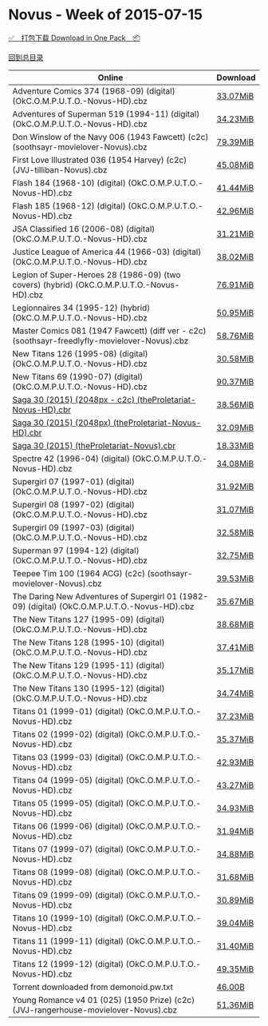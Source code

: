 # Novus - Week of 2015-07-15

[✅&emsp;打包下载 Download in One Pack&emsp;📦](https://pan.baidu.com/s/15-Oh5vfPBo9UTNLU_6JePw)

[回到总目录](https://github.com/alicewish/markdown/blob/master/Catalogs.md)



Online | Download
--- | ---
Adventure Comics 374 (1968-09) (digital) (OkC.O.M.P.U.T.O.-Novus-HD).cbz | [33.07MiB](https://pan.baidu.com/s/15-Oh5vfPBo9UTNLU_6JePw#list/path=%2FNovus%20-%20Week%20of%202015%20Q3%2FNovus%20-%20Week%20of%202015-07-15%2F%E3%82%A4%E3%82%A4%E3%82%A4%E3%82%B5%E3%82%AF%E3%82%A2%E3%82%AD%E3%82%BF%E3%82%B9%E3%82%A6%E3%82%BB%E3%82%AF%E3%82%B3%E3%82%AF%E3%82%AA%E3%82%BD%E3%82%A6%E3%82%A4%E3%82%AA%E3%82%AD%E3%82%B1%E3%82%A4%E3%82%B3%E3%82%BD%E3%82%A2%E3%82%AF%E3%82%BB%E3%82%AA%E3%82%A8%E3%82%B1%E3%82%B9%E3%82%A2&parentPath=%2FNovus%20-%20Week%20of%202015%20Q3)
Adventures of Superman 519 (1994-11) (digital) (OkC.O.M.P.U.T.O.-Novus-HD).cbz | [34.23MiB](https://pan.baidu.com/s/15-Oh5vfPBo9UTNLU_6JePw#list/path=%2FNovus%20-%20Week%20of%202015%20Q3%2FNovus%20-%20Week%20of%202015-07-15%2F%E3%82%B7%E3%82%B3%E3%82%A4%E3%82%B1%E3%82%AA%E3%82%B9%E3%82%BF%E3%82%A6%E3%82%A8%E3%82%AF%E3%82%BB%E3%82%AF%E3%82%B3%E3%82%A2%E3%82%AA%E3%82%AD%E3%82%B7%E3%82%AD%E3%82%AB%E3%82%B9%E3%82%B9%E3%82%A4%E3%82%B5%E3%82%A2%E3%82%B9%E3%82%AA%E3%82%AF%E3%82%BF%E3%82%B9%E3%82%B5%E3%82%B1%E3%82%A6&parentPath=%2FNovus%20-%20Week%20of%202015%20Q3)
Don Winslow of the Navy 006 (1943 Fawcett) (c2c) (soothsayr-movielover-Novus).cbz | [79.39MiB](https://pan.baidu.com/s/15-Oh5vfPBo9UTNLU_6JePw#list/path=%2FNovus%20-%20Week%20of%202015%20Q3%2FNovus%20-%20Week%20of%202015-07-15%2F%E3%82%A8%E3%82%A4%E3%82%A4%E3%82%B9%E3%82%A8%E3%82%B5%E3%82%AF%E3%82%AF%E3%82%BF%E3%82%B5%E3%82%B7%E3%82%AA%E3%82%B3%E3%82%AD%E3%82%A4%E3%82%B3%E3%82%AB%E3%82%AB%E3%82%AA%E3%82%B7%E3%82%B5%E3%82%AB%E3%82%B7%E3%82%B9%E3%82%AA%E3%82%A6%E3%82%B9%E3%82%B3%E3%82%A4%E3%82%B5%E3%82%B7%E3%82%A4&parentPath=%2FNovus%20-%20Week%20of%202015%20Q3)
First Love Illustrated 036 (1954 Harvey) (c2c) (JVJ-tilliban-Novus).cbz | [45.08MiB](https://pan.baidu.com/s/15-Oh5vfPBo9UTNLU_6JePw#list/path=%2FNovus%20-%20Week%20of%202015%20Q3%2FNovus%20-%20Week%20of%202015-07-15%2F%E3%82%B1%E3%82%B3%E3%82%B1%E3%82%A2%E3%82%BB%E3%82%B9%E3%82%B9%E3%82%B5%E3%82%A2%E3%82%B1%E3%82%B5%E3%82%A8%E3%82%B9%E3%82%B9%E3%82%B1%E3%82%A4%E3%82%B5%E3%82%A4%E3%82%A8%E3%82%BD%E3%82%A8%E3%82%B7%E3%82%B3%E3%82%B7%E3%82%B3%E3%82%B5%E3%82%B1%E3%82%BB%E3%82%BD%E3%82%A8%E3%82%A2%E3%82%A2&parentPath=%2FNovus%20-%20Week%20of%202015%20Q3)
Flash 184 (1968-10) (digital) (OkC.O.M.P.U.T.O.-Novus-HD).cbz | [41.44MiB](https://pan.baidu.com/s/15-Oh5vfPBo9UTNLU_6JePw#list/path=%2FNovus%20-%20Week%20of%202015%20Q3%2FNovus%20-%20Week%20of%202015-07-15%2F%E3%82%A2%E3%82%BF%E3%82%BB%E3%82%A4%E3%82%A4%E3%82%AD%E3%82%A4%E3%82%B1%E3%82%BB%E3%82%B7%E3%82%B9%E3%82%B7%E3%82%AF%E3%82%AA%E3%82%BF%E3%82%AB%E3%82%A8%E3%82%B5%E3%82%B3%E3%82%BD%E3%82%BF%E3%82%A2%E3%82%AA%E3%82%B7%E3%82%BD%E3%82%A8%E3%82%AD%E3%82%AA%E3%82%B9%E3%82%B3%E3%82%BF%E3%82%BF&parentPath=%2FNovus%20-%20Week%20of%202015%20Q3)
Flash 185 (1968-12) (digital) (OkC.O.M.P.U.T.O.-Novus-HD).cbz | [42.96MiB](https://pan.baidu.com/s/15-Oh5vfPBo9UTNLU_6JePw#list/path=%2FNovus%20-%20Week%20of%202015%20Q3%2FNovus%20-%20Week%20of%202015-07-15%2F%E3%82%B5%E3%82%B7%E3%82%AA%E3%82%B1%E3%82%AB%E3%82%A6%E3%82%B7%E3%82%B3%E3%82%A6%E3%82%B1%E3%82%B3%E3%82%BF%E3%82%BD%E3%82%BD%E3%82%A8%E3%82%BF%E3%82%AD%E3%82%A8%E3%82%AF%E3%82%A8%E3%82%B3%E3%82%BD%E3%82%B7%E3%82%A8%E3%82%AB%E3%82%B7%E3%82%AB%E3%82%B5%E3%82%B5%E3%82%B3%E3%82%A8%E3%82%B1&parentPath=%2FNovus%20-%20Week%20of%202015%20Q3)
JSA Classified 16 (2006-08) (digital) (OkC.O.M.P.U.T.O.-Novus-HD).cbz | [31.21MiB](https://pan.baidu.com/s/15-Oh5vfPBo9UTNLU_6JePw#list/path=%2FNovus%20-%20Week%20of%202015%20Q3%2FNovus%20-%20Week%20of%202015-07-15%2F%E3%82%B5%E3%82%A4%E3%82%AD%E3%82%AF%E3%82%AA%E3%82%AB%E3%82%A6%E3%82%B1%E3%82%A4%E3%82%BB%E3%82%AA%E3%82%BB%E3%82%B3%E3%82%B9%E3%82%A8%E3%82%A6%E3%82%A6%E3%82%A6%E3%82%BD%E3%82%A8%E3%82%B1%E3%82%AA%E3%82%B3%E3%82%A4%E3%82%B5%E3%82%B7%E3%82%AA%E3%82%AF%E3%82%AF%E3%82%BB%E3%82%BD%E3%82%A8&parentPath=%2FNovus%20-%20Week%20of%202015%20Q3)
Justice League of America 44 (1966-03) (digital) (OkC.O.M.P.U.T.O.-Novus-HD).cbz | [38.02MiB](https://pan.baidu.com/s/15-Oh5vfPBo9UTNLU_6JePw#list/path=%2FNovus%20-%20Week%20of%202015%20Q3%2FNovus%20-%20Week%20of%202015-07-15%2F%E3%82%B9%E3%82%A4%E3%82%A2%E3%82%AB%E3%82%B1%E3%82%B5%E3%82%A2%E3%82%B9%E3%82%A6%E3%82%B3%E3%82%AA%E3%82%BF%E3%82%AB%E3%82%BF%E3%82%BB%E3%82%B5%E3%82%A2%E3%82%A4%E3%82%BF%E3%82%B5%E3%82%B7%E3%82%B7%E3%82%B9%E3%82%BB%E3%82%A4%E3%82%BD%E3%82%B1%E3%82%BF%E3%82%B5%E3%82%A4%E3%82%BF%E3%82%B7&parentPath=%2FNovus%20-%20Week%20of%202015%20Q3)
Legion of Super-Heroes 28 (1986-09) (two covers) (hybrid) (OkC.O.M.P.U.T.O.-Novus-HD).cbz | [76.91MiB](https://pan.baidu.com/s/15-Oh5vfPBo9UTNLU_6JePw#list/path=%2FNovus%20-%20Week%20of%202015%20Q3%2FNovus%20-%20Week%20of%202015-07-15%2F%E3%82%AA%E3%82%B1%E3%82%B1%E3%82%B5%E3%82%BF%E3%82%BB%E3%82%BF%E3%82%BB%E3%82%A2%E3%82%B1%E3%82%A8%E3%82%AF%E3%82%A2%E3%82%BB%E3%82%B3%E3%82%B3%E3%82%AA%E3%82%AB%E3%82%B9%E3%82%B9%E3%82%AB%E3%82%AB%E3%82%BF%E3%82%A4%E3%82%B7%E3%82%B7%E3%82%B9%E3%82%B9%E3%82%B5%E3%82%B7%E3%82%A4%E3%82%A6&parentPath=%2FNovus%20-%20Week%20of%202015%20Q3)
Legionnaires 34 (1995-12) (hybrid) (OkC.O.M.P.U.T.O.-Novus-HD).cbz | [50.95MiB](https://pan.baidu.com/s/15-Oh5vfPBo9UTNLU_6JePw#list/path=%2FNovus%20-%20Week%20of%202015%20Q3%2FNovus%20-%20Week%20of%202015-07-15%2F%E3%82%BB%E3%82%A2%E3%82%AA%E3%82%B1%E3%82%AA%E3%82%A4%E3%82%A4%E3%82%B7%E3%82%A8%E3%82%BD%E3%82%BD%E3%82%B1%E3%82%B1%E3%82%A6%E3%82%B7%E3%82%BD%E3%82%BD%E3%82%AF%E3%82%AB%E3%82%B3%E3%82%A2%E3%82%AA%E3%82%B9%E3%82%BF%E3%82%A2%E3%82%AF%E3%82%B9%E3%82%A6%E3%82%B1%E3%82%A4%E3%82%BD%E3%82%A6&parentPath=%2FNovus%20-%20Week%20of%202015%20Q3)
Master Comics 081 (1947 Fawcett) (diff ver - c2c) (soothsayr-freedlyfly-movielover-Novus).cbz | [58.76MiB](https://pan.baidu.com/s/15-Oh5vfPBo9UTNLU_6JePw#list/path=%2FNovus%20-%20Week%20of%202015%20Q3%2FNovus%20-%20Week%20of%202015-07-15%2F%E3%82%A8%E3%82%AD%E3%82%A8%E3%82%AF%E3%82%AF%E3%82%AB%E3%82%B7%E3%82%BB%E3%82%A2%E3%82%AA%E3%82%AA%E3%82%A2%E3%82%B5%E3%82%B5%E3%82%B9%E3%82%A6%E3%82%BD%E3%82%AA%E3%82%B1%E3%82%AD%E3%82%BB%E3%82%B9%E3%82%BF%E3%82%A6%E3%82%AA%E3%82%AD%E3%82%B1%E3%82%AA%E3%82%B3%E3%82%BF%E3%82%BB%E3%82%A8&parentPath=%2FNovus%20-%20Week%20of%202015%20Q3)
New Titans 126 (1995-08) (digital) (OkC.O.M.P.U.T.O.-Novus-HD).cbz | [30.58MiB](https://pan.baidu.com/s/15-Oh5vfPBo9UTNLU_6JePw#list/path=%2FNovus%20-%20Week%20of%202015%20Q3%2FNovus%20-%20Week%20of%202015-07-15%2F%E3%82%A2%E3%82%BD%E3%82%B7%E3%82%BF%E3%82%A6%E3%82%A8%E3%82%BF%E3%82%B9%E3%82%B7%E3%82%A2%E3%82%A4%E3%82%A2%E3%82%B3%E3%82%B5%E3%82%B7%E3%82%A4%E3%82%A8%E3%82%A4%E3%82%A8%E3%82%BF%E3%82%B5%E3%82%BF%E3%82%AB%E3%82%A4%E3%82%B3%E3%82%B9%E3%82%B3%E3%82%B9%E3%82%AA%E3%82%A8%E3%82%A2%E3%82%B5&parentPath=%2FNovus%20-%20Week%20of%202015%20Q3)
New Titans 69 (1990-07) (digital) (OkC.O.M.P.U.T.O.-Novus-HD).cbz | [90.37MiB](https://pan.baidu.com/s/15-Oh5vfPBo9UTNLU_6JePw#list/path=%2FNovus%20-%20Week%20of%202015%20Q3%2FNovus%20-%20Week%20of%202015-07-15%2F%E3%82%BF%E3%82%B3%E3%82%A2%E3%82%BD%E3%82%A4%E3%82%B1%E3%82%BB%E3%82%BD%E3%82%BD%E3%82%B5%E3%82%AD%E3%82%AD%E3%82%AF%E3%82%BD%E3%82%AF%E3%82%BD%E3%82%AA%E3%82%BB%E3%82%B7%E3%82%B9%E3%82%A4%E3%82%A6%E3%82%BF%E3%82%BB%E3%82%B9%E3%82%AD%E3%82%AD%E3%82%B3%E3%82%AD%E3%82%AD%E3%82%A8%E3%82%BD&parentPath=%2FNovus%20-%20Week%20of%202015%20Q3)
[Saga 30 (2015) (2048px - c2c) (theProletariat-Novus-HD).cbr](https://github.com/alicewish/markdown/blob/master/comic/Saga-30-2015-2048px-c2c-theProletariat-Novus-HD-cbr.md) | [38.56MiB](https://pan.baidu.com/s/15-Oh5vfPBo9UTNLU_6JePw#list/path=%2FNovus%20-%20Week%20of%202015%20Q3%2FNovus%20-%20Week%20of%202015-07-15%2F%E3%82%AA%E3%82%A8%E3%82%BD%E3%82%A4%E3%82%BB%E3%82%B1%E3%82%AA%E3%82%BB%E3%82%BF%E3%82%B5%E3%82%AD%E3%82%A8%E3%82%AB%E3%82%AF%E3%82%AA%E3%82%B3%E3%82%B9%E3%82%AA%E3%82%A4%E3%82%BF%E3%82%AB%E3%82%A8%E3%82%BF%E3%82%B3%E3%82%BD%E3%82%BF%E3%82%B5%E3%82%B3%E3%82%A6%E3%82%B3%E3%82%B9%E3%82%B9&parentPath=%2FNovus%20-%20Week%20of%202015%20Q3)
[Saga 30 (2015) (2048px) (theProletariat-Novus-HD).cbr](https://github.com/alicewish/markdown/blob/master/comic/Saga-30-2015-2048px-theProletariat-Novus-HD-cbr.md) | [32.09MiB](https://pan.baidu.com/s/15-Oh5vfPBo9UTNLU_6JePw#list/path=%2FNovus%20-%20Week%20of%202015%20Q3%2FNovus%20-%20Week%20of%202015-07-15%2F%E3%82%BD%E3%82%BB%E3%82%B5%E3%82%AD%E3%82%A8%E3%82%A6%E3%82%B1%E3%82%A4%E3%82%A8%E3%82%AB%E3%82%A4%E3%82%A8%E3%82%AA%E3%82%AA%E3%82%AD%E3%82%B3%E3%82%BD%E3%82%BB%E3%82%A4%E3%82%AB%E3%82%B1%E3%82%AA%E3%82%AB%E3%82%A6%E3%82%B5%E3%82%BB%E3%82%B7%E3%82%AF%E3%82%BB%E3%82%BD%E3%82%B1%E3%82%B5&parentPath=%2FNovus%20-%20Week%20of%202015%20Q3)
[Saga 30 (2015) (theProletariat-Novus).cbr](https://github.com/alicewish/markdown/blob/master/comic/Saga-30-2015-theProletariat-Novus-cbr.md) | [18.33MiB](https://pan.baidu.com/s/15-Oh5vfPBo9UTNLU_6JePw#list/path=%2FNovus%20-%20Week%20of%202015%20Q3%2FNovus%20-%20Week%20of%202015-07-15%2F%E3%82%A6%E3%82%AB%E3%82%AA%E3%82%BD%E3%82%A8%E3%82%BB%E3%82%A2%E3%82%B5%E3%82%AA%E3%82%AA%E3%82%B1%E3%82%B1%E3%82%A2%E3%82%B3%E3%82%BD%E3%82%AB%E3%82%AB%E3%82%B7%E3%82%AF%E3%82%A6%E3%82%A8%E3%82%BF%E3%82%A2%E3%82%B9%E3%82%AD%E3%82%A2%E3%82%A8%E3%82%A4%E3%82%AB%E3%82%B7%E3%82%A2%E3%82%A4&parentPath=%2FNovus%20-%20Week%20of%202015%20Q3)
Spectre 42 (1996-04) (digital) (OkC.O.M.P.U.T.O.-Novus-HD).cbz | [34.08MiB](https://pan.baidu.com/s/15-Oh5vfPBo9UTNLU_6JePw#list/path=%2FNovus%20-%20Week%20of%202015%20Q3%2FNovus%20-%20Week%20of%202015-07-15%2F%E3%82%A8%E3%82%BF%E3%82%B5%E3%82%B7%E3%82%AD%E3%82%AB%E3%82%BD%E3%82%AA%E3%82%B3%E3%82%A2%E3%82%BB%E3%82%B9%E3%82%AD%E3%82%A8%E3%82%AB%E3%82%BF%E3%82%BD%E3%82%B5%E3%82%B5%E3%82%A8%E3%82%B9%E3%82%AF%E3%82%B5%E3%82%AD%E3%82%B3%E3%82%B1%E3%82%AD%E3%82%B1%E3%82%A4%E3%82%B9%E3%82%BB%E3%82%A8&parentPath=%2FNovus%20-%20Week%20of%202015%20Q3)
Supergirl 07 (1997-01) (digital) (OkC.O.M.P.U.T.O.-Novus-HD).cbz | [31.92MiB](https://pan.baidu.com/s/15-Oh5vfPBo9UTNLU_6JePw#list/path=%2FNovus%20-%20Week%20of%202015%20Q3%2FNovus%20-%20Week%20of%202015-07-15%2F%E3%82%B7%E3%82%AD%E3%82%B9%E3%82%BB%E3%82%B3%E3%82%B3%E3%82%AA%E3%82%B5%E3%82%B1%E3%82%A4%E3%82%AA%E3%82%AB%E3%82%A2%E3%82%AF%E3%82%AF%E3%82%A4%E3%82%AD%E3%82%B5%E3%82%BF%E3%82%AF%E3%82%AA%E3%82%B1%E3%82%AA%E3%82%BB%E3%82%B7%E3%82%A8%E3%82%B7%E3%82%BB%E3%82%B3%E3%82%B3%E3%82%AB%E3%82%B1&parentPath=%2FNovus%20-%20Week%20of%202015%20Q3)
Supergirl 08 (1997-02) (digital) (OkC.O.M.P.U.T.O.-Novus-HD).cbz | [31.07MiB](https://pan.baidu.com/s/15-Oh5vfPBo9UTNLU_6JePw#list/path=%2FNovus%20-%20Week%20of%202015%20Q3%2FNovus%20-%20Week%20of%202015-07-15%2F%E3%82%BD%E3%82%AB%E3%82%BD%E3%82%B3%E3%82%A8%E3%82%BF%E3%82%AD%E3%82%A8%E3%82%B7%E3%82%A4%E3%82%A6%E3%82%A2%E3%82%BF%E3%82%BD%E3%82%B3%E3%82%A2%E3%82%A4%E3%82%A8%E3%82%B7%E3%82%B9%E3%82%B5%E3%82%BF%E3%82%A8%E3%82%AF%E3%82%B1%E3%82%AB%E3%82%B5%E3%82%A8%E3%82%A2%E3%82%BB%E3%82%B5%E3%82%BF&parentPath=%2FNovus%20-%20Week%20of%202015%20Q3)
Supergirl 09 (1997-03) (digital) (OkC.O.M.P.U.T.O.-Novus-HD).cbz | [32.58MiB](https://pan.baidu.com/s/15-Oh5vfPBo9UTNLU_6JePw#list/path=%2FNovus%20-%20Week%20of%202015%20Q3%2FNovus%20-%20Week%20of%202015-07-15%2F%E3%82%AA%E3%82%B1%E3%82%AB%E3%82%B7%E3%82%A4%E3%82%B7%E3%82%A4%E3%82%B1%E3%82%AD%E3%82%B7%E3%82%B1%E3%82%BF%E3%82%A8%E3%82%B7%E3%82%A6%E3%82%A8%E3%82%BD%E3%82%BD%E3%82%B5%E3%82%AA%E3%82%AF%E3%82%AA%E3%82%AA%E3%82%A2%E3%82%A2%E3%82%B5%E3%82%B5%E3%82%B3%E3%82%AB%E3%82%BD%E3%82%A4%E3%82%AB&parentPath=%2FNovus%20-%20Week%20of%202015%20Q3)
Superman 97 (1994-12) (digital) (OkC.O.M.P.U.T.O.-Novus-HD).cbz | [32.75MiB](https://pan.baidu.com/s/15-Oh5vfPBo9UTNLU_6JePw#list/path=%2FNovus%20-%20Week%20of%202015%20Q3%2FNovus%20-%20Week%20of%202015-07-15%2F%E3%82%B5%E3%82%BD%E3%82%B1%E3%82%B7%E3%82%AF%E3%82%AD%E3%82%AA%E3%82%B9%E3%82%AD%E3%82%B1%E3%82%AB%E3%82%B7%E3%82%A2%E3%82%B7%E3%82%AD%E3%82%B7%E3%82%A4%E3%82%A4%E3%82%AB%E3%82%B1%E3%82%AF%E3%82%AA%E3%82%B5%E3%82%A6%E3%82%BD%E3%82%A8%E3%82%BB%E3%82%B3%E3%82%AA%E3%82%B5%E3%82%B3%E3%82%AF&parentPath=%2FNovus%20-%20Week%20of%202015%20Q3)
Teepee Tim 100 (1964 ACG) (c2c) (soothsayr-movielover-Novus).cbz | [39.53MiB](https://pan.baidu.com/s/15-Oh5vfPBo9UTNLU_6JePw#list/path=%2FNovus%20-%20Week%20of%202015%20Q3%2FNovus%20-%20Week%20of%202015-07-15%2F%E3%82%AD%E3%82%A4%E3%82%AD%E3%82%A8%E3%82%B9%E3%82%A8%E3%82%A4%E3%82%A6%E3%82%AF%E3%82%A6%E3%82%B9%E3%82%AF%E3%82%B5%E3%82%AA%E3%82%B3%E3%82%A2%E3%82%B5%E3%82%A2%E3%82%AD%E3%82%A6%E3%82%A4%E3%82%A2%E3%82%A4%E3%82%B9%E3%82%A2%E3%82%A8%E3%82%B1%E3%82%A4%E3%82%B9%E3%82%A8%E3%82%A2%E3%82%BB&parentPath=%2FNovus%20-%20Week%20of%202015%20Q3)
The Daring New Adventures of Supergirl 01 (1982-09) (digital) (OkC.O.M.P.U.T.O.-Novus-HD).cbz | [35.67MiB](https://pan.baidu.com/s/15-Oh5vfPBo9UTNLU_6JePw#list/path=%2FNovus%20-%20Week%20of%202015%20Q3%2FNovus%20-%20Week%20of%202015-07-15%2F%E3%82%B7%E3%82%B9%E3%82%B1%E3%82%A8%E3%82%A8%E3%82%B5%E3%82%B1%E3%82%A6%E3%82%A2%E3%82%BD%E3%82%A6%E3%82%B3%E3%82%BD%E3%82%A4%E3%82%A8%E3%82%B9%E3%82%A4%E3%82%A6%E3%82%A6%E3%82%AF%E3%82%AB%E3%82%BB%E3%82%AA%E3%82%AA%E3%82%B1%E3%82%AD%E3%82%AD%E3%82%AF%E3%82%B5%E3%82%AB%E3%82%BB%E3%82%B1&parentPath=%2FNovus%20-%20Week%20of%202015%20Q3)
The New Titans 127 (1995-09) (digital) (OkC.O.M.P.U.T.O.-Novus-HD).cbz | [38.68MiB](https://pan.baidu.com/s/15-Oh5vfPBo9UTNLU_6JePw#list/path=%2FNovus%20-%20Week%20of%202015%20Q3%2FNovus%20-%20Week%20of%202015-07-15%2F%E3%82%A4%E3%82%B3%E3%82%AF%E3%82%B1%E3%82%B3%E3%82%A2%E3%82%B1%E3%82%A4%E3%82%A6%E3%82%AB%E3%82%AA%E3%82%B3%E3%82%B1%E3%82%A2%E3%82%A6%E3%82%A4%E3%82%B5%E3%82%BB%E3%82%AD%E3%82%B5%E3%82%AF%E3%82%A2%E3%82%A4%E3%82%B9%E3%82%BB%E3%82%BD%E3%82%A8%E3%82%AB%E3%82%B5%E3%82%AD%E3%82%A4%E3%82%B7&parentPath=%2FNovus%20-%20Week%20of%202015%20Q3)
The New Titans 128 (1995-10) (digital) (OkC.O.M.P.U.T.O.-Novus-HD).cbz | [37.41MiB](https://pan.baidu.com/s/15-Oh5vfPBo9UTNLU_6JePw#list/path=%2FNovus%20-%20Week%20of%202015%20Q3%2FNovus%20-%20Week%20of%202015-07-15%2F%E3%82%A4%E3%82%B7%E3%82%B7%E3%82%BD%E3%82%A8%E3%82%AD%E3%82%A4%E3%82%BB%E3%82%A2%E3%82%B5%E3%82%A8%E3%82%BD%E3%82%A2%E3%82%A4%E3%82%A6%E3%82%AF%E3%82%BD%E3%82%B3%E3%82%A8%E3%82%BB%E3%82%B3%E3%82%A8%E3%82%AD%E3%82%AA%E3%82%AA%E3%82%B7%E3%82%AB%E3%82%BB%E3%82%A6%E3%82%A6%E3%82%BD%E3%82%BD&parentPath=%2FNovus%20-%20Week%20of%202015%20Q3)
The New Titans 129 (1995-11) (digital) (OkC.O.M.P.U.T.O.-Novus-HD).cbz | [35.17MiB](https://pan.baidu.com/s/15-Oh5vfPBo9UTNLU_6JePw#list/path=%2FNovus%20-%20Week%20of%202015%20Q3%2FNovus%20-%20Week%20of%202015-07-15%2F%E3%82%B3%E3%82%A6%E3%82%AD%E3%82%BD%E3%82%BF%E3%82%AA%E3%82%A8%E3%82%A6%E3%82%AF%E3%82%A4%E3%82%AB%E3%82%B5%E3%82%B1%E3%82%AB%E3%82%AA%E3%82%AD%E3%82%BD%E3%82%AB%E3%82%AD%E3%82%BD%E3%82%A4%E3%82%A8%E3%82%B7%E3%82%AA%E3%82%B5%E3%82%BF%E3%82%B5%E3%82%B3%E3%82%AB%E3%82%B1%E3%82%B1%E3%82%A2&parentPath=%2FNovus%20-%20Week%20of%202015%20Q3)
The New Titans 130 (1995-12) (digital) (OkC.O.M.P.U.T.O.-Novus-HD).cbz | [34.74MiB](https://pan.baidu.com/s/15-Oh5vfPBo9UTNLU_6JePw#list/path=%2FNovus%20-%20Week%20of%202015%20Q3%2FNovus%20-%20Week%20of%202015-07-15%2F%E3%82%BF%E3%82%BD%E3%82%BB%E3%82%A6%E3%82%A8%E3%82%BF%E3%82%BF%E3%82%B7%E3%82%B7%E3%82%B1%E3%82%AB%E3%82%AA%E3%82%A2%E3%82%B7%E3%82%A2%E3%82%A4%E3%82%AD%E3%82%BD%E3%82%BF%E3%82%B9%E3%82%BF%E3%82%A4%E3%82%A6%E3%82%AA%E3%82%AD%E3%82%A8%E3%82%B3%E3%82%B5%E3%82%A4%E3%82%A2%E3%82%A8%E3%82%B3&parentPath=%2FNovus%20-%20Week%20of%202015%20Q3)
Titans 01 (1999-01) (digital) (OkC.O.M.P.U.T.O.-Novus-HD).cbz | [37.23MiB](https://pan.baidu.com/s/15-Oh5vfPBo9UTNLU_6JePw#list/path=%2FNovus%20-%20Week%20of%202015%20Q3%2FNovus%20-%20Week%20of%202015-07-15%2F%E3%82%B5%E3%82%A8%E3%82%AB%E3%82%BD%E3%82%BD%E3%82%AD%E3%82%AB%E3%82%A8%E3%82%A2%E3%82%AD%E3%82%A4%E3%82%AF%E3%82%BF%E3%82%B3%E3%82%AB%E3%82%BD%E3%82%A6%E3%82%A6%E3%82%AB%E3%82%AB%E3%82%AF%E3%82%BB%E3%82%B5%E3%82%A6%E3%82%B3%E3%82%AF%E3%82%AB%E3%82%B3%E3%82%AB%E3%82%AA%E3%82%AB%E3%82%AA&parentPath=%2FNovus%20-%20Week%20of%202015%20Q3)
Titans 02 (1999-02) (digital) (OkC.O.M.P.U.T.O.-Novus-HD).cbz | [35.37MiB](https://pan.baidu.com/s/15-Oh5vfPBo9UTNLU_6JePw#list/path=%2FNovus%20-%20Week%20of%202015%20Q3%2FNovus%20-%20Week%20of%202015-07-15%2F%E3%82%BD%E3%82%BB%E3%82%A2%E3%82%A8%E3%82%B1%E3%82%B3%E3%82%B5%E3%82%B1%E3%82%BF%E3%82%A2%E3%82%A2%E3%82%BB%E3%82%B1%E3%82%BB%E3%82%B5%E3%82%B5%E3%82%B3%E3%82%AB%E3%82%AF%E3%82%BB%E3%82%B5%E3%82%A8%E3%82%BD%E3%82%A8%E3%82%AA%E3%82%BB%E3%82%A6%E3%82%A6%E3%82%AD%E3%82%B7%E3%82%AB%E3%82%A4&parentPath=%2FNovus%20-%20Week%20of%202015%20Q3)
Titans 03 (1999-03) (digital) (OkC.O.M.P.U.T.O.-Novus-HD).cbz | [42.93MiB](https://pan.baidu.com/s/15-Oh5vfPBo9UTNLU_6JePw#list/path=%2FNovus%20-%20Week%20of%202015%20Q3%2FNovus%20-%20Week%20of%202015-07-15%2F%E3%82%A2%E3%82%AF%E3%82%AA%E3%82%A2%E3%82%B3%E3%82%BF%E3%82%B5%E3%82%B9%E3%82%B3%E3%82%BD%E3%82%AD%E3%82%AA%E3%82%BD%E3%82%A6%E3%82%AD%E3%82%A4%E3%82%B3%E3%82%A6%E3%82%AF%E3%82%A2%E3%82%AB%E3%82%AA%E3%82%AA%E3%82%A8%E3%82%A6%E3%82%A8%E3%82%B7%E3%82%A4%E3%82%B9%E3%82%AD%E3%82%BF%E3%82%B5&parentPath=%2FNovus%20-%20Week%20of%202015%20Q3)
Titans 04 (1999-05) (digital) (OkC.O.M.P.U.T.O.-Novus-HD).cbz | [43.27MiB](https://pan.baidu.com/s/15-Oh5vfPBo9UTNLU_6JePw#list/path=%2FNovus%20-%20Week%20of%202015%20Q3%2FNovus%20-%20Week%20of%202015-07-15%2F%E3%82%B3%E3%82%B3%E3%82%A4%E3%82%BF%E3%82%BD%E3%82%A8%E3%82%B7%E3%82%A8%E3%82%AA%E3%82%B7%E3%82%B3%E3%82%B7%E3%82%B5%E3%82%AF%E3%82%A8%E3%82%AF%E3%82%AF%E3%82%A4%E3%82%B7%E3%82%AD%E3%82%A4%E3%82%AD%E3%82%A2%E3%82%B9%E3%82%A2%E3%82%B3%E3%82%BB%E3%82%A4%E3%82%BF%E3%82%AA%E3%82%B3%E3%82%A4&parentPath=%2FNovus%20-%20Week%20of%202015%20Q3)
Titans 05 (1999-05) (digital) (OkC.O.M.P.U.T.O.-Novus-HD).cbz | [34.93MiB](https://pan.baidu.com/s/15-Oh5vfPBo9UTNLU_6JePw#list/path=%2FNovus%20-%20Week%20of%202015%20Q3%2FNovus%20-%20Week%20of%202015-07-15%2F%E3%82%AD%E3%82%A4%E3%82%B7%E3%82%A8%E3%82%A8%E3%82%B3%E3%82%A8%E3%82%A8%E3%82%AF%E3%82%BF%E3%82%AB%E3%82%BD%E3%82%A4%E3%82%BB%E3%82%BB%E3%82%B7%E3%82%B3%E3%82%A4%E3%82%AB%E3%82%AA%E3%82%A6%E3%82%AD%E3%82%BF%E3%82%AB%E3%82%AA%E3%82%BB%E3%82%A4%E3%82%A4%E3%82%AB%E3%82%A2%E3%82%B1%E3%82%A2&parentPath=%2FNovus%20-%20Week%20of%202015%20Q3)
Titans 06 (1999-06) (digital) (OkC.O.M.P.U.T.O.-Novus-HD).cbz | [31.94MiB](https://pan.baidu.com/s/15-Oh5vfPBo9UTNLU_6JePw#list/path=%2FNovus%20-%20Week%20of%202015%20Q3%2FNovus%20-%20Week%20of%202015-07-15%2F%E3%82%B1%E3%82%AA%E3%82%B5%E3%82%B3%E3%82%AA%E3%82%BF%E3%82%BB%E3%82%B5%E3%82%B9%E3%82%A4%E3%82%AD%E3%82%AA%E3%82%B9%E3%82%A8%E3%82%AA%E3%82%BF%E3%82%AB%E3%82%B7%E3%82%BD%E3%82%BF%E3%82%B7%E3%82%BD%E3%82%AF%E3%82%A4%E3%82%A8%E3%82%B7%E3%82%BB%E3%82%B7%E3%82%B5%E3%82%AA%E3%82%AF%E3%82%B1&parentPath=%2FNovus%20-%20Week%20of%202015%20Q3)
Titans 07 (1999-07) (digital) (OkC.O.M.P.U.T.O.-Novus-HD).cbz | [34.88MiB](https://pan.baidu.com/s/15-Oh5vfPBo9UTNLU_6JePw#list/path=%2FNovus%20-%20Week%20of%202015%20Q3%2FNovus%20-%20Week%20of%202015-07-15%2F%E3%82%A6%E3%82%B3%E3%82%BD%E3%82%BB%E3%82%AF%E3%82%B5%E3%82%BB%E3%82%B7%E3%82%B1%E3%82%B1%E3%82%B5%E3%82%AA%E3%82%B3%E3%82%AB%E3%82%BF%E3%82%AA%E3%82%BD%E3%82%AD%E3%82%BB%E3%82%B3%E3%82%B1%E3%82%AA%E3%82%A8%E3%82%B9%E3%82%A8%E3%82%A2%E3%82%B9%E3%82%B3%E3%82%B9%E3%82%B3%E3%82%BB%E3%82%B7&parentPath=%2FNovus%20-%20Week%20of%202015%20Q3)
Titans 08 (1999-08) (digital) (OkC.O.M.P.U.T.O.-Novus-HD).cbz | [31.68MiB](https://pan.baidu.com/s/15-Oh5vfPBo9UTNLU_6JePw#list/path=%2FNovus%20-%20Week%20of%202015%20Q3%2FNovus%20-%20Week%20of%202015-07-15%2F%E3%82%AB%E3%82%AB%E3%82%A8%E3%82%AD%E3%82%BB%E3%82%B7%E3%82%BD%E3%82%B1%E3%82%BD%E3%82%AF%E3%82%AA%E3%82%BB%E3%82%BB%E3%82%B1%E3%82%A8%E3%82%B5%E3%82%B3%E3%82%AF%E3%82%BB%E3%82%BB%E3%82%A8%E3%82%A4%E3%82%B5%E3%82%BD%E3%82%A2%E3%82%AA%E3%82%BB%E3%82%B9%E3%82%AF%E3%82%B7%E3%82%B5%E3%82%BF&parentPath=%2FNovus%20-%20Week%20of%202015%20Q3)
Titans 09 (1999-09) (digital) (OkC.O.M.P.U.T.O.-Novus-HD).cbz | [30.89MiB](https://pan.baidu.com/s/15-Oh5vfPBo9UTNLU_6JePw#list/path=%2FNovus%20-%20Week%20of%202015%20Q3%2FNovus%20-%20Week%20of%202015-07-15%2F%E3%82%A2%E3%82%A8%E3%82%AD%E3%82%A4%E3%82%A8%E3%82%A2%E3%82%B1%E3%82%A8%E3%82%A2%E3%82%AB%E3%82%B9%E3%82%A4%E3%82%A8%E3%82%AF%E3%82%B7%E3%82%BB%E3%82%A8%E3%82%B7%E3%82%AA%E3%82%A4%E3%82%AB%E3%82%AF%E3%82%BF%E3%82%A8%E3%82%B7%E3%82%A6%E3%82%AD%E3%82%BD%E3%82%AA%E3%82%B5%E3%82%BD%E3%82%B7&parentPath=%2FNovus%20-%20Week%20of%202015%20Q3)
Titans 10 (1999-10) (digital) (OkC.O.M.P.U.T.O.-Novus-HD).cbz | [39.04MiB](https://pan.baidu.com/s/15-Oh5vfPBo9UTNLU_6JePw#list/path=%2FNovus%20-%20Week%20of%202015%20Q3%2FNovus%20-%20Week%20of%202015-07-15%2F%E3%82%A8%E3%82%AF%E3%82%BF%E3%82%B1%E3%82%BB%E3%82%AB%E3%82%A2%E3%82%B9%E3%82%BD%E3%82%B1%E3%82%B1%E3%82%B3%E3%82%B7%E3%82%AD%E3%82%B7%E3%82%BB%E3%82%B3%E3%82%A6%E3%82%AD%E3%82%B3%E3%82%BF%E3%82%B9%E3%82%B9%E3%82%AB%E3%82%BD%E3%82%BB%E3%82%B1%E3%82%AD%E3%82%BB%E3%82%BF%E3%82%A2%E3%82%A8&parentPath=%2FNovus%20-%20Week%20of%202015%20Q3)
Titans 11 (1999-11) (digital) (OkC.O.M.P.U.T.O.-Novus-HD).cbz | [31.40MiB](https://pan.baidu.com/s/15-Oh5vfPBo9UTNLU_6JePw#list/path=%2FNovus%20-%20Week%20of%202015%20Q3%2FNovus%20-%20Week%20of%202015-07-15%2F%E3%82%AB%E3%82%BF%E3%82%BB%E3%82%A2%E3%82%B9%E3%82%B1%E3%82%BD%E3%82%BB%E3%82%B5%E3%82%B9%E3%82%BF%E3%82%B5%E3%82%BB%E3%82%B3%E3%82%BD%E3%82%B9%E3%82%B3%E3%82%B7%E3%82%B1%E3%82%AF%E3%82%B9%E3%82%AB%E3%82%AB%E3%82%A2%E3%82%A2%E3%82%BB%E3%82%A2%E3%82%B5%E3%82%B5%E3%82%B1%E3%82%A6%E3%82%A2&parentPath=%2FNovus%20-%20Week%20of%202015%20Q3)
Titans 12 (1999-12) (digital) (OkC.O.M.P.U.T.O.-Novus-HD).cbz | [49.35MiB](https://pan.baidu.com/s/15-Oh5vfPBo9UTNLU_6JePw#list/path=%2FNovus%20-%20Week%20of%202015%20Q3%2FNovus%20-%20Week%20of%202015-07-15%2F%E3%82%BB%E3%82%A6%E3%82%A4%E3%82%B1%E3%82%B5%E3%82%A4%E3%82%AB%E3%82%A8%E3%82%A2%E3%82%AA%E3%82%A4%E3%82%AB%E3%82%B1%E3%82%B5%E3%82%BF%E3%82%BF%E3%82%B7%E3%82%BF%E3%82%AF%E3%82%B5%E3%82%B3%E3%82%B9%E3%82%BD%E3%82%AA%E3%82%A6%E3%82%A2%E3%82%BB%E3%82%AD%E3%82%AF%E3%82%B9%E3%82%B9%E3%82%A8&parentPath=%2FNovus%20-%20Week%20of%202015%20Q3)
Torrent downloaded from demonoid.pw.txt | [46.00B](https://pan.baidu.com/s/15-Oh5vfPBo9UTNLU_6JePw#list/path=%2FNovus%20-%20Week%20of%202015%20Q3%2FNovus%20-%20Week%20of%202015-07-15%2F%E3%82%A8%E3%82%B5%E3%82%A8%E3%82%BF%E3%82%AD%E3%82%A2%E3%82%BD%E3%82%BB%E3%82%A2%E3%82%A4%E3%82%B9%E3%82%AA%E3%82%AA%E3%82%A8%E3%82%B7%E3%82%A6%E3%82%B1%E3%82%B3%E3%82%B7%E3%82%AB%E3%82%AF%E3%82%AD%E3%82%B1%E3%82%BD%E3%82%AF%E3%82%B7%E3%82%B7%E3%82%B9%E3%82%A8%E3%82%AD%E3%82%B5%E3%82%B5&parentPath=%2FNovus%20-%20Week%20of%202015%20Q3)
Young Romance v4 01 (025) (1950 Prize) (c2c) (JVJ-rangerhouse-movielover-Novus).cbz | [51.36MiB](https://pan.baidu.com/s/15-Oh5vfPBo9UTNLU_6JePw#list/path=%2FNovus%20-%20Week%20of%202015%20Q3%2FNovus%20-%20Week%20of%202015-07-15%2F%E3%82%AB%E3%82%A8%E3%82%B1%E3%82%AD%E3%82%BF%E3%82%BB%E3%82%B9%E3%82%A6%E3%82%A2%E3%82%BD%E3%82%A2%E3%82%B9%E3%82%A4%E3%82%BF%E3%82%A8%E3%82%B3%E3%82%AA%E3%82%B3%E3%82%B1%E3%82%AD%E3%82%A2%E3%82%B5%E3%82%BD%E3%82%AF%E3%82%B1%E3%82%A6%E3%82%B1%E3%82%BB%E3%82%AB%E3%82%AD%E3%82%BF%E3%82%B3&parentPath=%2FNovus%20-%20Week%20of%202015%20Q3)